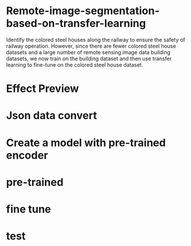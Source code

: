 # Remote-image-segmentation-based-on-transfer-learning
Identify the colored steel houses along the railway to ensure the safety of railway operation. However, since there are fewer colored steel house datasets and a large number of remote sensing image data building datasets, we now train on the building dataset and then use transfer learning to fine-tune on the colored steel house dataset.

# Effect Preview

# Json data convert

# Create a model with pre-trained encoder

# pre-trained

# fine tune 

# test
